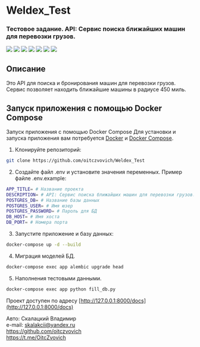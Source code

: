 # Weldex_Test
### Тестовое задание. API: Сервис поиска ближайших машин для перевозки грузов. 

![](https://img.shields.io/badge/Python-3.11-blue) 
![](https://img.shields.io/badge/FastAPI-0.95.2-yellow)
![](https://img.shields.io/badge/SQLAlchemy-2.0.16-green)
![](https://img.shields.io/badge/Alembic-1.11.1-red)
![](https://img.shields.io/badge/Geopy-2.3.0-9cf)
![](https://img.shields.io/badge/Docker-3.8-ff55df)
![](https://img.shields.io/badge/Gunicorn-20.1.0-gf55df)
<br>

## Описание

Это API для поиска и бронирования машин для перевозки грузов. Сервис позволяет находить ближайшие машины в радиусе 450 миль.

## Запуск приложения с помощью Docker Compose
Запуск приложения с помощью Docker Compose
Для установки и запуска приложения вам потребуется [Docker](https://www.docker.com/get-started/) и [Docker Compose](https://docs.docker.com/compose/install/).

1. Клонируйте репозиторий:

```bash
git clone https://github.com/oitczvovich/Weldex_Test
```

2. Создайте файл .env и установите значения переменных. Пример файле .env.example: 

```bash
APP_TITLE= # Название проекта
DESCRIPTION= # API: Сервис поиска ближайших машин для перевозки грузов.
POSTGRES_DB= # Название базы данных
POSTGRES_USER= # Имя юзер
POSTGRES_PASSWORD= # Пароль для БД
DB_HOST= # Имя хоста 
DB_PORT= # Номера порта

```

3. Запустите приложение и базу данных:
```bash 
docker-compose up -d --build 
```

4. Миграция моделей БД.
```bash
docker-compose exec app alembic upgrade head

```

5. Наполнения тестовыми данными.
```bash
docker-compose exec app python fill_db.py
```

Проект доступен по адресу [http://127.0.0.1:8000/docs](http://127.0.0.1:8000/docs)


Авто: Скалацкий Владимир<br>
e-mail: skalakcii@yandex.ru<br>
https://github.com/oitczvovich<br>
https://t.me/OitcZvovich